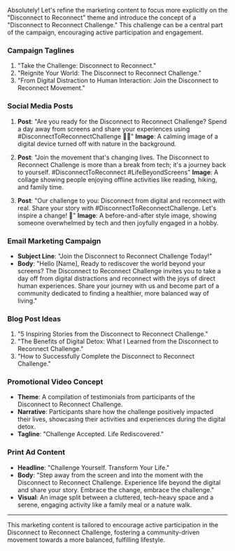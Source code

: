 Absolutely! Let's refine the marketing content to focus more explicitly on the "Disconnect to Reconnect" theme and introduce the concept of a "Disconnect to Reconnect Challenge." This challenge can be a central part of the campaign, encouraging active participation and engagement.

### Campaign Taglines
1. "Take the Challenge: Disconnect to Reconnect."
2. "Reignite Your World: The Disconnect to Reconnect Challenge."
3. "From Digital Distraction to Human Interaction: Join the Disconnect to Reconnect Movement."

### Social Media Posts
1. **Post**: "Are you ready for the Disconnect to Reconnect Challenge? Spend a day away from screens and share your experiences using #DisconnectToReconnectChallenge 🌿📵"
   **Image**: A calming image of a digital device turned off with nature in the background.

2. **Post**: "Join the movement that's changing lives. The Disconnect to Reconnect Challenge is more than a break from tech; it's a journey back to yourself. #DisconnectToReconnect #LifeBeyondScreens"
   **Image**: A collage showing people enjoying offline activities like reading, hiking, and family time.

3. **Post**: "Our challenge to you: Disconnect from digital and reconnect with real. Share your story with #DisconnectToReconnectChallenge. Let's inspire a change! 🌟"
   **Image**: A before-and-after style image, showing someone overwhelmed by tech and then joyfully engaged in a hobby.

### Email Marketing Campaign
- **Subject Line**: "Join the Disconnect to Reconnect Challenge Today!"
- **Body**: "Hello [Name], Ready to rediscover the world beyond your screens? The Disconnect to Reconnect Challenge invites you to take a day off from digital distractions and reconnect with the joys of direct human experiences. Share your journey with us and become part of a community dedicated to finding a healthier, more balanced way of living."

### Blog Post Ideas
1. "5 Inspiring Stories from the Disconnect to Reconnect Challenge."
2. "The Benefits of Digital Detox: What I Learned from the Disconnect to Reconnect Challenge."
3. "How to Successfully Complete the Disconnect to Reconnect Challenge."

### Promotional Video Concept
- **Theme**: A compilation of testimonials from participants of the Disconnect to Reconnect Challenge.
- **Narrative**: Participants share how the challenge positively impacted their lives, showcasing their activities and experiences during the digital detox.
- **Tagline**: "Challenge Accepted. Life Rediscovered."

### Print Ad Content
- **Headline**: "Challenge Yourself. Transform Your Life."
- **Body**: "Step away from the screen and into the moment with the Disconnect to Reconnect Challenge. Experience life beyond the digital and share your story. Embrace the change, embrace the challenge."
- **Visual**: An image split between a cluttered, tech-heavy space and a serene, engaging activity like a family meal or a nature walk.

---

This marketing content is tailored to encourage active participation in the Disconnect to Reconnect Challenge, fostering a community-driven movement towards a more balanced, fulfilling lifestyle.